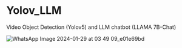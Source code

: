 # Yolov_LLM
Video Object Detection (Yolov5) and LLM chatbot (LLAMA 7B-Chat)

![WhatsApp Image 2024-01-29 at 03 49 09_e01e69bd](https://github.com/AGAMPANDEYY/Yolov_LLM/assets/94832116/561c4111-1a92-4928-8f88-8c101c072a36)
